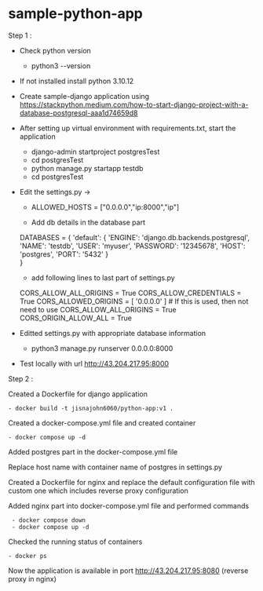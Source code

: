 # sample-python-app

Step 1 :

- Check python version 
	- python3 --version 
- If not installed install python 3.10.12

- Create sample-django application using https://stackpython.medium.com/how-to-start-django-project-with-a-database-postgresql-aaa1d74659d8

- After setting up virtual environment with requirements.txt, start the application

	- django-admin startproject postgresTest
	- cd postgresTest
	- python manage.py startapp testdb
	- cd postgresTest
- Edit the settings.py -> 
	- ALLOWED_HOSTS = ["0.0.0.0","ip:8000","ip"]

	- Add db details in the database part

	DATABASES = {
    	'default': {
        'ENGINE': 'django.db.backends.postgresql',
        'NAME': 'testdb',
        'USER': 'myuser',
        'PASSWORD': '12345678',
        'HOST': 'postgres',
        'PORT': '5432'
   	 }	
	}

	

	- add following lines to last part of settings.py

	CORS_ALLOW_ALL_ORIGINS = True
	CORS_ALLOW_CREDENTIALS = True
	CORS_ALLOWED_ORIGINS = [
    	'0.0.0.0'
	]  # If this is used, then not need to use CORS_ALLOW_ALL_ORIGINS = True
	CORS_ORIGIN_ALLOW_ALL = True


- Editted settings.py with appropriate database information

	- python3 manage.py runserver 0.0.0.0:8000
 
- Test locally with url http://43.204.217.95:8000

Step 2 :


Created a Dockerfile for django application

	- docker build -t jisnajohn6060/python-app:v1 .

Created a docker-compose.yml file and created container  

	- docker compose up -d
 
Added postgres part in the docker-compose.yml file

Replace host name with container name of postgres in settings.py

Created a Dockerfile for nginx and replace the default configuration file with custom one which includes reverse proxy configuration

Added nginx part into docker-compose.yml file and performed commands 

	 - docker compose down 
	 - docker compose up -d

Checked the running status of containers

	- docker ps

Now the application is available in port http://43.204.217.95:8080 (reverse proxy in nginx)


